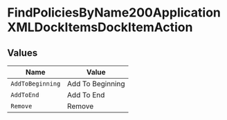 # FindPoliciesByName200ApplicationXMLDockItemsDockItemAction


## Values

| Name             | Value            |
| ---------------- | ---------------- |
| `AddToBeginning` | Add To Beginning |
| `AddToEnd`       | Add To End       |
| `Remove`         | Remove           |
